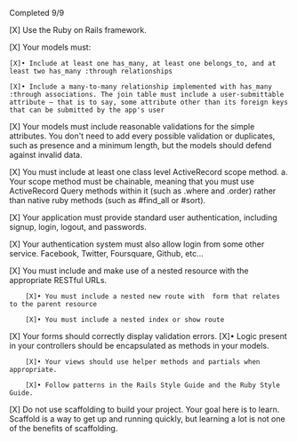 Completed 9/9

[X] Use the Ruby on Rails framework.

[X] Your models must:

    [X]• Include at least one has_many, at least one belongs_to, and at least two has_many :through relationships

    [X]• Include a many-to-many relationship implemented with has_many :through associations. The join table must include a user-submittable attribute — that is to say, some attribute other than its foreign keys that can be submitted by the app's user

[X] Your models must include reasonable validations for the simple attributes. You don't need to add every possible validation or duplicates, such as presence and a minimum length, but the models should defend against invalid data.

[X] You must include at least one class level ActiveRecord scope method. a. Your scope method must be chainable, meaning that you must use ActiveRecord Query methods within it (such as .where and .order) rather than native ruby methods (such as #find_all or #sort).

[X] Your application must provide standard user authentication, including signup, login, logout, and passwords.

[X] Your authentication system must also allow login from some other service. Facebook, Twitter, Foursquare, Github, etc...

[X] You must include and make use of a nested resource with the appropriate RESTful URLs.

        [X]• You must include a nested new route with  form that relates to the parent resource

        [X]• You must include a nested index or show route

[X] Your forms should correctly display validation errors.
        [X]• Logic present in your controllers should be encapsulated as methods in your models.

        [X]• Your views should use helper methods and partials when appropriate.

        [X]• Follow patterns in the Rails Style Guide and the Ruby Style Guide.

[X] Do not use scaffolding to build your project. Your goal here is to learn. Scaffold is a way to get up and running quickly, but learning a lot is not one of the benefits of scaffolding.